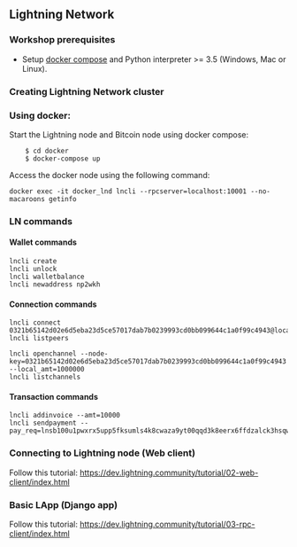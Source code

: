 ## Lightning Network

### Workshop prerequisites

* Setup [docker compose](https://docs.docker.com/compose/install/#install-compose) and Python interpreter >= 3.5 (Windows, Mac or Linux).

### Creating Lightning Network cluster

### Using docker:

Start the Lightning node and Bitcoin node using docker compose:

```
    $ cd docker
    $ docker-compose up

```

Access the docker node using the following command:

```
docker exec -it docker_lnd lncli --rpcserver=localhost:10001 --no-macaroons getinfo
```

### LN commands 

#### Wallet commands

```
lncli create
lncli unlock
lncli walletbalance
lncli newaddress np2wkh
```

#### Connection commands

```
lncli connect 0321b65142d02e6d5eba23d5ce57017dab7b0239993cd0bb099644c1a0f99c4943@localhost:10014
lncli listpeers

lncli openchannel --node-key=0321b65142d02e6d5eba23d5ce57017dab7b0239993cd0bb099644c1a0f99c4943 --local_amt=1000000
lncli listchannels
```

#### Transaction commands

```
lncli addinvoice --amt=10000
lncli sendpayment --pay_req=lnsb100u1pwxrx5upp5fksumls4k8cwaza9yt00qqd3k8eerx6ffdzalck3hsqwnkqsflnqdqqcqzys907tgz9gxg8y272vpck3emx4n3zgk8vu96zvujtkftgmrh4pd9r8uegr0eu5n4lllyvdmhad3n6uj3h5uv93qep6x3qu7r8dfefya0sq45aean
```


### Connecting to Lightning node (Web client)

Follow this tutorial: https://dev.lightning.community/tutorial/02-web-client/index.html





### Basic LApp (Django app)

Follow this tutorial: https://dev.lightning.community/tutorial/03-rpc-client/index.html
